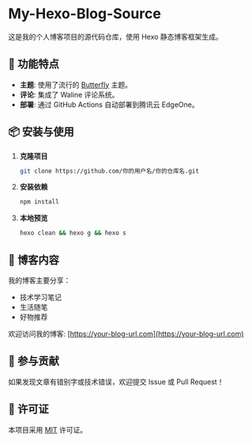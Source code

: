 # My-Hexo-Blog-Source

这是我的个人博客项目的源代码仓库，使用 Hexo 静态博客框架生成。

## 🚀 功能特点

- **主题**: 使用了流行的 [Butterfly](https://github.com/jerryc127/hexo-theme-butterfly) 主题。
- **评论**: 集成了 Waline 评论系统。
- **部署**: 通过 GitHub Actions 自动部署到腾讯云 EdgeOne。

## 📦 安装与使用

1.  **克隆项目**
    ```bash
    git clone https://github.com/你的用户名/你的仓库名.git
    ```

2.  **安装依赖**
    ```bash
    npm install
    ```

3.  **本地预览**
    ```bash
    hexo clean && hexo g && hexo s
    ```

## 📝 博客内容

我的博客主要分享：
- 技术学习笔记
- 生活随笔
- 好物推荐

欢迎访问我的博客: [https://your-blog-url.com](https://your-blog-url.com)

## 🤝 参与贡献

如果发现文章有错别字或技术错误，欢迎提交 Issue 或 Pull Request！

## 📄 许可证

本项目采用 [MIT](LICENSE) 许可证。